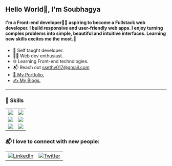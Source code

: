 ## Hello World👋, I'm Soubhagya

#### I'm a Front-end developer👨‍💻 aspiring to become a Fullstack web developer. I build responsive and user-friendly web apps. I enjoy turning complex problems into simple, beautiful and intuitive interfaces. Learning new skills excites me the most.💯

<ul>
  <li>🧠 Self taught developer.</li>
  <li>👨‍💻 Web dev enthusiast.</li>
  <li>🌐 Learning Front-end technologies.</li>
  <li>📬 Reach out <a href="mailto:ssethy017@gmail.com">ssethy017@gmail.com</a></li>
  <li><a href="https://soubhagyasethy.netlify.app/" target="_blank">📁 My Portfolio.</a></li>
  <li><a href="https://soubhagyasethy.hashnode.dev/" target="_blank">✍️ My Blogs.</a></li>
</ul>

<hr>

### 🚀 Skills

<table>
  <tr>
    <td><img src="https://img.shields.io/badge/HTML5-E34F26?style=for-the-badge&logo=html5&logoColor=white"></td>
    <td><img src="https://img.shields.io/badge/react-%2320232a.svg?style=for-the-badge&logo=react&logoColor=%2361DAFB"></td>
  </tr>
  <tr>
    <td><img src="https://img.shields.io/badge/CSS3-1572B6?style=for-the-badge&logo=css3&logoColor=white"></td>
    <td><img src="https://img.shields.io/badge/redux-%23593d88.svg?style=for-the-badge&logo=redux&logoColor=white"></td>
  </tr>
    <td><img src="https://img.shields.io/badge/JavaScript-F7DF1E?style=for-the-badge&logo=javascript&logoColor=black"></td>
    <td><img src="https://img.shields.io/badge/React_Router-CA4245?style=for-the-badge&logo=react-router&logoColor=white"></td>
    <!-- <td><img src="https://img.shields.io/badge/MUI-%230081CB.svg?style=for-the-badge&logo=mui&logoColor=white"></td>
    <td><img src="https://img.shields.io/badge/tailwindcss-%2338B2AC.svg?style=for-the-badge&logo=tailwind-css&logoColor=white"></td> -->
  </tr>
</table>

### 📬 I love to connect with new people:
<table>
  <tr>
    <td><a href="https://www.linkedin.com/in/soubhagya-sethy-3b5404182"><img src="https://img.shields.io/badge/LinkedIn-0077B5?style=for-the-badge&logo=linkedin&logoColor=white" alt="LinkedIn"></a></td>
    <td><a href="https://twitter.com/soubhagyasethy3"><img src="https://img.shields.io/badge/Twitter-1DA1F2?style=for-the-badge&logo=twitter&logoColor=white" alt="Twitter"></a></td>
  </tr>
</table>

<!---
soubhagyasethy/soubhagyasethy is a ✨ special ✨ repository because its `README.md` (this file) appears on your GitHub profile.
You can click the Preview link to take a look at your changes.
--->
